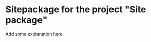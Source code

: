 Sitepackage for the project "Site package"
==============================================================

Add some explanation here.
